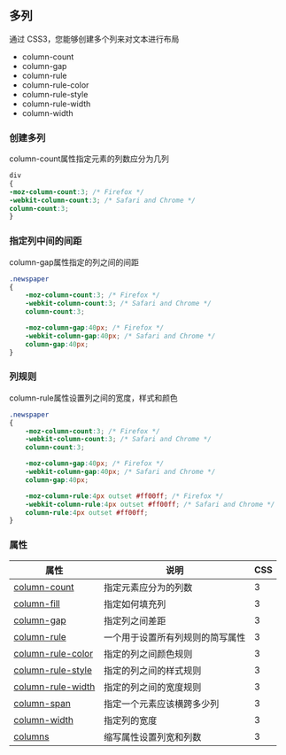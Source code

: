 ## 多列

通过 CSS3，您能够创建多个列来对文本进行布局 

- column-count
- column-gap
- column-rule
- column-rule-color
- column-rule-style
- column-rule-width
- column-width

### 创建多列

column-count属性指定元素的列数应分为几列

```css
div
{
-moz-column-count:3; /* Firefox */
-webkit-column-count:3; /* Safari and Chrome */
column-count:3;
}
```

### 指定列中间的间距

column-gap属性指定的列之间的间距

```css
.newspaper
{
	-moz-column-count:3; /* Firefox */
	-webkit-column-count:3; /* Safari and Chrome */
	column-count:3;

	-moz-column-gap:40px; /* Firefox */
	-webkit-column-gap:40px; /* Safari and Chrome */
	column-gap:40px;
}
```

### 列规则

column-rule属性设置列之间的宽度，样式和颜色

```css
.newspaper
{
	-moz-column-count:3; /* Firefox */
	-webkit-column-count:3; /* Safari and Chrome */
	column-count:3;

	-moz-column-gap:40px; /* Firefox */
	-webkit-column-gap:40px; /* Safari and Chrome */
	column-gap:40px;

	-moz-column-rule:4px outset #ff00ff; /* Firefox */
	-webkit-column-rule:4px outset #ff00ff; /* Safari and Chrome */
	column-rule:4px outset #ff00ff;
}
```

### 属性

| 属性                                                         | 说明                             | CSS  |
| ------------------------------------------------------------ | -------------------------------- | ---- |
| [column-count](https://www.w3cschool.cn/cssref/css3-pr-column-count.html) | 指定元素应分为的列数             | 3    |
| [column-fill](https://www.w3cschool.cn/cssref/css3-pr-column-fill.html) | 指定如何填充列                   | 3    |
| [column-gap](https://www.w3cschool.cn/cssref/css3-pr-column-gap.html) | 指定列之间差距                   | 3    |
| [column-rule](https://www.w3cschool.cn/cssref/css3-pr-column-rule.html) | 一个用于设置所有列规则的简写属性 | 3    |
| [column-rule-color](https://www.w3cschool.cn/cssref/css3-pr-column-rule-color.html) | 指定的列之间颜色规则             | 3    |
| [column-rule-style](https://www.w3cschool.cn/cssref/css3-pr-column-rule-style.html) | 指定的列之间的样式规则           | 3    |
| [column-rule-width](https://www.w3cschool.cn/cssref/css3-pr-column-rule-width.html) | 指定的列之间的宽度规则           | 3    |
| [column-span](https://www.w3cschool.cn/cssref/css3-pr-column-span.html) | 指定一个元素应该横跨多少列       | 3    |
| [column-width](https://www.w3cschool.cn/cssref/css3-pr-column-width.html) | 指定列的宽度                     | 3    |
| [columns](https://www.w3cschool.cn/cssref/css3-pr-columns.html) | 缩写属性设置列宽和列数           | 3    |